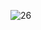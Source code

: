 
![26](https://user-images.githubusercontent.com/64718836/92392507-01dfd700-f13c-11ea-83aa-c336a2940ec4.PNG)
